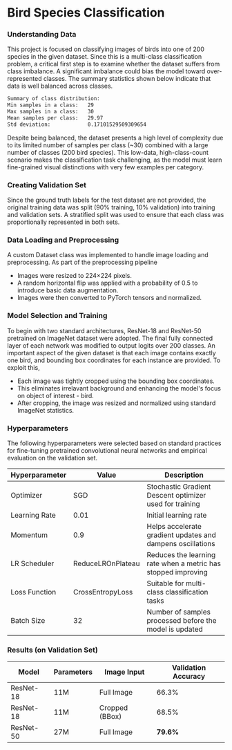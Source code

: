 # Bird Species Classification

### Understanding Data
This project is focused on classifying images of birds into one of 200 species in the given dataset. Since this is a multi-class classification problem, a critical first step is to examine whether the dataset suffers from class imbalance. A significant imbalance could bias the model toward over-represented classes. The summary statistics shown below indicate that data is well balanced across classes.
```bash
Summary of class distribution:
Min samples in a class:   29  
Max samples in a class:   30  
Mean samples per class:   29.97  
Std deviation:            0.17101529509309654
```
Despite being balanced, the dataset presents a high level of complexity due to its limited number of samples per class (~30) combined with a large number of classes (200 bird species). This low-data, high-class-count scenario makes the classification task challenging, as the model must learn fine-grained visual distinctions with very few examples per category.

### Creating Validation Set
Since the ground truth labels for the test dataset are not provided, the original training data was split (90% training, 10% validation) into training and validation sets. A stratified split was used to ensure that each class was proportionally represented in both sets.

### Data Loading and Preprocessing
A custom Dataset class was implemented to handle image loading and preprocessing. As part of the preprocessing pipeline
- Images were resized to 224×224 pixels.
- A random horizontal flip was applied with a probability of 0.5 to introduce basic data augmentation.
- Images were then converted to PyTorch tensors and normalized. 

### Model Selection and Training
To begin with two standard architectures, ResNet-18 and ResNet-50 pretrained on ImageNet dataset were adopted. The final fully connected layer of each network was modified to output logits over 200 classes. An important aspect of the given dataset is that each image contains exactly one bird, and bounding box coordinates for each instance are provided. To exploit this,
- Each image was tightly cropped using the bounding box coordinates.
- This eliminates irrelavant background and enhancing the model's focus on object of interest - bird.
- After cropping, the image was resized and normalized using standard ImageNet statistics.

### Hyperparameters
The following hyperparameters were selected based on standard practices for fine-tuning pretrained convolutional neural networks and empirical evaluation on the validation set.

| Hyperparameter           | Value                   | Description                                                             |
|--------------------------|--------------------------|-------------------------------------------------------------------------|
| Optimizer                | SGD                      | Stochastic Gradient Descent optimizer used for training                 |
| Learning Rate            | 0.01                     | Initial learning rate                                                   |
| Momentum                 | 0.9                      | Helps accelerate gradient updates and dampens oscillations              |
| LR Scheduler             | ReduceLROnPlateau        | Reduces the learning rate when a metric has stopped improving           |
| Loss Function            | CrossEntropyLoss         | Suitable for multi-class classification tasks                           |
| Batch Size               | 32                       | Number of samples processed before the model is updated                 |


### Results (on Validation Set)
| Model         | Parameters |  Image Input     | Validation Accuracy |
|---------------|------------|------------------|---------------------|
| ResNet-18     |    11M     | Full Image       | 66.3%               |
| ResNet-18     |    11M     | Cropped (BBox)   | 68.5%               |
| ResNet-50     |    27M     |  Full Image      | **79.6%**           |
